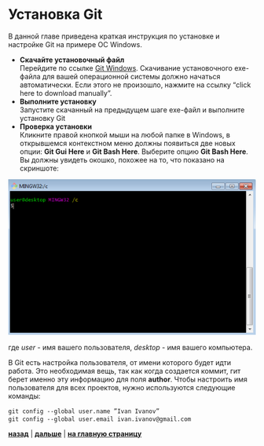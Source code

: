 # **Установка Git**

В данной главе приведена краткая инструкция по установке и настройке Git на примере ОС Windows.

* **Скачайте установочный файл**<br>
Перейдите по ссылке [Git Windows](https://git-scm.com/download/win). Скачивание установочного exe-файла для вашей операционной системы должно начаться автоматически. Если этого не произошло, нажмите на ссылку “click here to download manually”.
* **Выполните установку**<br>
Запустите скачанный на предыдущем шаге exe-файл и выполните установку Git
* **Проверка установки**<br>
Кликните правой кнопкой мыши на любой папке в Windows, в открывшемся контекстном меню должны появиться две новых опции: **Git Gui Here** и **Git Bash Here**. Выберите опцию **Git Bash Here**. Вы должны увидеть окошко, похожее на то, что показано на скриншоте:

![Git Bash screenshot](/assets/Git_Bash.png "Git Bash console")

где *user* - имя вашего пользователя, *desktop* - имя вашего компьютера.

В Git есть настройка пользователя, от имени которого будет идти работа. Это необходимая вещь, так как когда создается коммит, гит берет именно эту информацию для поля **author**. Чтобы настроить имя пользователя для всех проектов, нужно используются следующие команды:

```bash=
git config --global user.name ”Ivan Ivanov”
git config --global user.email ivan.ivanov@gmail.com
```
 [**назад**](/console.md) | 
[**дальше**](/base.md) | 
 [**на главную страницу**](/readme.md)
